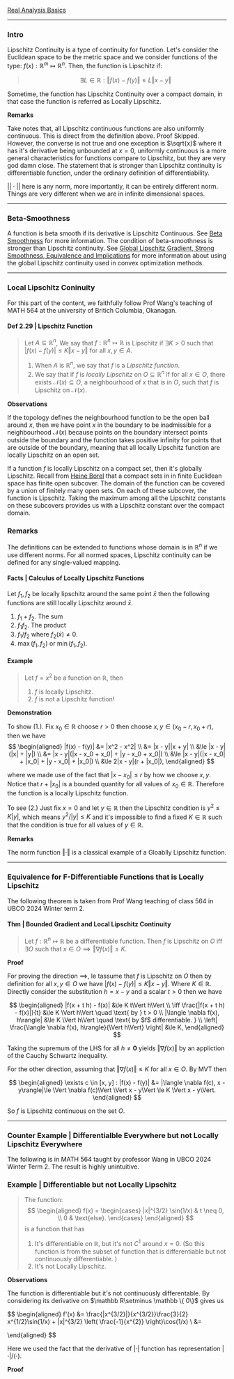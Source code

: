 [Real Analysis Basics](Real%20Analysis%20Basics.md)

---
### **Intro**

Lipschitz Continuity is a type of continuity for function. Let's consider the Euclidean space to be the metric space and we consider functions of the type: $f(x):\mathbb{R}^m\mapsto \mathbb{R}^n$. Then, the function is Lipschitz if: 

> $$
> \exists L\in \mathbb{R}: \Vert f(x) - f(y)\Vert \le L \Vert x - y\Vert
> $$

Sometime, the function has Lipschitz Continuity over a compact domain, in that case the function is referred as Locally Lipschitz. 

**Remarks**

Take notes that, all Lipschitz continuous functions are also uniformly continuous. 
This is direct from the definition above. 
Proof Skipped. However, the converse is not true and one exception is $\sqrt{x}$ where it has it's derivative being unbounded at $x = 0$, uniformly continuous is a more general characteristics for functions compare to Lipschitz, but they are very god damn close. The statement that is stronger than Lipschitz continuity is differentiable function, under the ordinary definition of differentiability. 

$||\cdot||$ here is any norm, more importantly, it can be entirely different norm. Things are very different when we are in infinite dimensional spaces. 


---
### **Beta-Smoothness**

A function is beta smooth if its derivative is Lipschitz Continuous.  See [Beta Smoothness](Beta%20Smoothness.md) for more information. 
The condition of beta-smoothness is stronger than Lipschitz continuity.
See [Global Lipschitz Gradient, Strong Smoothness, Equivalence and Implications](Global%20Lipschitz%20Gradient,%20Strong%20Smoothness,%20Equivalence%20and%20Implications.md) for more information about using the global Lipschitz continuity used in convex optimization methods. 


---
### **Local Lipschitz Coninuity**

For this part of the content, we faithfully follow Prof Wang's teaching of MATH 564 at the university of Britich Columbia, Okanagan. 

#### **Def 2.29 | Lipschitz Function**

> Let $A\subseteq \mathbb R^n$, We say that $f: \mathbb R^n \mapsto \mathbb R$ is Lipschitz if $\exists K > 0$ such that $|f(x)  - f(y)| \le K\Vert x - y\Vert$ for all $x, y \in  A$. 
> 1. When $A$ is $\mathbb R^n$, we say that $f$ is a *Lipschitz function*. 
> 2. We say that if $f$ is *locally Lipschitz* on $O \subseteq \mathbb R^n$ if for all $x \in O$, there exists $\mathcal N(x) \subseteq O$, a neighbourhood of $x$ that is in $O$, such that $f$ is Lipschitz on $\mathcal N(x)$. 


**Observations**

If the topology defines the neighbourhood function to be the open ball around $x$, then we have point $x$ in the boundary to be inadmissible for a neighbourhood $\mathcal N(x)$ because points on the boundary intersect points outside the boundary and the function takes positive infinity for points that are outside of the boundary, meaning that all locally Lipschitz function are locally Lipschitz on an open set. 

If a function $f$ is locally Lipschitz on a compact set, then it's globally Lipschitz. 
Recall from [Heine Borel](Heine%20Borel.md) that a compact sets in in finite Euclidean space has finite open subcover. 
The domain of the function can be covered by a union of finitely many open sets. 
On each of these subcover, the function is Lipschitz. 
Taking the maximum among all the Lipschitz constants on these subcovers provides us with a Lipschitz constant over the compact domain. 

### **Remarks**

The definitions can be extended to functions whose domain is in $\mathbb R^n$ if we use different norms. 
For all normed spaces, Lipschitz continuity can be defined for any single-valued mapping. 

#### **Facts | Calculus of Locally Lipschitz Functions**
Let $f_1, f_2$ be locally lipschitz around the same point $\bar x$ then the following functions are still locally Lipschitz around $\bar x$. 
1. $f_1 + f_2$. The sum 
2. $f_1f_2$. The product
3. $f_1 / f_2$ where $f_2(\bar x)\neq 0$. 
4. $\max(f_1, f_2)$ or $\min(f_1, f_2)$. 




#### **Example**

> Let $f = x^2$ be a function on $\mathbb R$, then 
> 1. $f$ is locally Lipschitz. 
> 2. $f$ is not a Lipschitz function! 

**Demonstration**

To show (1.).
Fix $x_0 \in \mathbb R$ choose $r > 0$ then choose $x, y \in (x_0 - r, x_0 + r)$, then we have 
$$
\begin{aligned}
    |f(x) - f(y)| &= |x^2 - x^2|
    \\
    &= |x - y||x + y|
    \\
    &\le |x - y|(|x| + |y|) 
    \\
    &= |x - y|(|x - x_0 + x_0| + |y - x_0 + x_0|)
    \\
    &\le   |x - y|(|x - x_0| + |x_0| + |y - x_0| + |x_0|)
    \\
    &\le 
    2|x - y|(r  + |x_0|), 
\end{aligned}
$$

where we made use of the fact that $|x - x_0| \le r$ by how we choose $x, y$. 
Notice that $r + |x_0|$ is a bounded quantity for all values of $x_0 \in \mathbb R$. 
Therefore the function is a locally Lipschitz function. 

To see (2.)
Just fix $x = 0$ and let $y\in \mathbb R$  then the Lipschitz condition is $y^2 \le K|y|$, which means $y^2/|y| \le K$ and it's impossible to find a fixed $K \in \mathbb R$ such that the condition is true for all values of $y \in \mathbb R$. 

**Remarks**

The norm function $\Vert \cdot\Vert$ is a classical example of a Gloablly Lipschitz function. 

----
### **Equivalence for F-Differentiable Functions that is Locally Lipschitz**

The following theorem is taken from Prof Wang teaching of class 564 in UBCO 2024 Winter term 2. 

#### **Thm | Bounded Gradient and Local Lipschitz Continuity**
> Let $f: \mathbb  R^n \mapsto \mathbb R$ be a differentiable function. Then $f$ is Lipschitz on $O$ iff $\exists O$ such that $x \in O \implies \Vert \nabla f(x)\Vert\le K$. 

**Proof**

For proving the direction $\implies$, le tassume that $f$ is Lipschitz on $O$ then by definition for all $x, y \in O$ we have $|f(x) - f(y)| \le K \Vert x - y\Vert$. 
Where $K \in \mathbb R$. 
Directly consider the substitution $h = x - y$ and a scalar $t > 0$ then we have

$$
\begin{aligned}
    |f(x + t h) - f(x)| &\le K t\Vert h\Vert
    \\
    \iff 
    \frac{|f(x + t h) - f(x)|}{t} &\le K \Vert h\Vert \quad \text{ by } t > 0
    \\
    |\langle \nabla f(x), h\rangle| &\le K \Vert h\Vert \quad \text{ by $f$ differentiable. }
    \\
    \left|
        \frac{\langle \nabla f(x), h\rangle}{\Vert h\Vert}
    \right| &\le K, 
\end{aligned}
$$

Taking the supremum of the LHS for all $h \neq \mathbf 0$ yields $\Vert \nabla f(x)\Vert$ by an appliction of the Cauchy Schwartz inequality. 

For the other direction, assuming that $\Vert \nabla f(x)\Vert \le K$ for all $x \in O$. 
By MVT then 

$$
\begin{aligned}
    \exists c \in [x, y] : |f(x) - f(y)| &= |\langle \nabla f(c), x - y\rangle|\le 
    \Vert \nabla f(c)\Vert \Vert x - y\Vert \le K \Vert x - y\Vert. 
\end{aligned}
$$

So $f$ is Lipschitz continuous on the set $O$. 


---
### **Counter Example | Differentialble Everywhere but not Locally Lipschitz Everywhere**

The following is in MATH 564 taught by professor Wang in UBCO 2024 Winter Term 2. 
The result is highly unintuitive. 

### **Example | Differentiable but not Locally Lipschitz**

> The function: 
> $$
> \begin{aligned}
>     f(x) =
>     \begin{cases}
>         |x|^{3/2} \sin(1/x) & t \neq 0, 
>         \\
>         0 & \text{else}. 
>     \end{cases}
> \end{aligned}
> $$
> is a function that has 
> 1. It's differentiable on $\mathbb R$, but it's not $C^1$ around $x = 0$. (So this function is from the subset of function that is differentiable but not continuously differentiable. )
> 2. It's not Locally Lipschitz. 

**Observations**

The function is differentiable but it's not continuously differentable. 
By considering its derivative on $\mathbb R\setminus \mathbb \{ 0\}$ gives us

$$
\begin{aligned}
    f'(x) &= 
    \frac{|x^{3/2}|}{x^{3/2}}\frac{3}{2} x^{1/2}\sin(1/x) + 
    |x|^{3/2} \left(
        \frac{-1}{x^{2}}
    \right)\cos(1/x)
    \\
    &= 
    
\end{aligned}
$$

Here we used the fact that the derivative of $|\cdot|$ function has representation $|\cdot|/(\cdot)$. 


**Proof**



